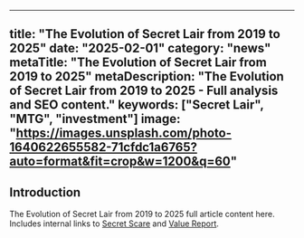 
---
title: "The Evolution of Secret Lair from 2019 to 2025"
date: "2025-02-01"
category: "news"
metaTitle: "The Evolution of Secret Lair from 2019 to 2025"
metaDescription: "The Evolution of Secret Lair from 2019 to 2025 - Full analysis and SEO content."
keywords: ["Secret Lair", "MTG", "investment"]
image: "https://images.unsplash.com/photo-1640622655582-71cfdc1a6765?auto=format&fit=crop&w=1200&q=60"
---

<h2>Introduction</h2>
<p>The Evolution of Secret Lair from 2019 to 2025 full article content here. Includes internal links to <a href='/drops/secret-scare'>Secret Scare</a> and <a href='/investment/secret-lair-2025-value-report'>Value Report</a>.</p>
